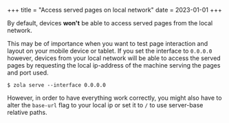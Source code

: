 +++
title = "Access served pages on local network"
date = 2023-01-01
+++

By default, devices **won't** be able to access served pages from the local
network.

This may be of importance when you want to test page interaction and layout on
your mobile device or tablet. If you set the interface to `0.0.0.0` however,
devices from your local network will be able to access the served pages by
requesting the local ip-address of the machine serving the pages and port used.

```
$ zola serve --interface 0.0.0.0
```

However, in order to have everything work correctly, you might also have to
alter the `base-url` flag to your local ip or set it to `/` to use server-base
relative paths.
